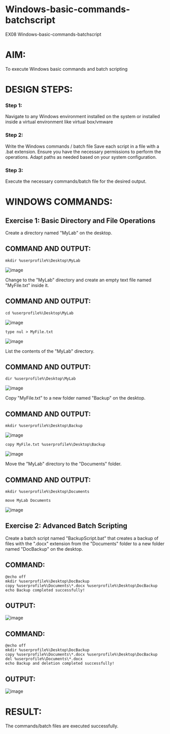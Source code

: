 # Windows-basic-commands-batchscript
EX08 Windows-basic-commands-batchscript

# AIM:
To execute Windows basic commands and batch scripting

# DESIGN STEPS:

### Step 1:

Navigate to any Windows environment installed on the system or installed inside a virtual environment like virtual box/vmware 

### Step 2:

Write the Windows commands / batch file
Save each script in a file with a .bat extension.
Ensure you have the necessary permissions to perform the operations.
Adapt paths as needed based on your system configuration.
### Step 3:

Execute the necessary commands/batch file for the desired output. 




# WINDOWS COMMANDS:
## Exercise 1: Basic Directory and File Operations
Create a directory named "MyLab" on the desktop.


## COMMAND AND OUTPUT:
```
mkdir %userprofile%\Desktop\MyLab
```
![image](https://github.com/Meyyappan-T/Windows-basic-commands-batchscript/assets/128804366/2d4f79b9-b78b-4f2c-bf06-095af7642d40)


Change to the "MyLab" directory and create an empty text file named "MyFile.txt" inside it.


## COMMAND AND OUTPUT:
```
cd %userprofile%\Desktop\MyLab
```
![image](https://github.com/Meyyappan-T/Windows-basic-commands-batchscript/assets/128804366/bbadcf18-2ce4-4c5d-a2b9-567e61f9c906)


```
type nul > MyFile.txt
```

![image](https://github.com/Meyyappan-T/Windows-basic-commands-batchscript/assets/128804366/6754bdb8-cd39-4007-8dbc-52a8dfb616de)



List the contents of the "MyLab" directory.


## COMMAND AND OUTPUT:
```
dir %userprofile%\Desktop\MyLab
```
![image](https://github.com/Meyyappan-T/Windows-basic-commands-batchscript/assets/128804366/54a3204d-1415-409f-9498-a55cdf34b56d)


Copy "MyFile.txt" to a new folder named "Backup" on the desktop.

## COMMAND AND OUTPUT:
```
mkdir %userprofile%\Desktop\Backup
```
![image](https://github.com/Meyyappan-T/Windows-basic-commands-batchscript/assets/128804366/63b4bec5-7694-456f-9745-ebeef64af7d9)


```
copy MyFile.txt %userprofile%\Desktop\Backup
```

![image](https://github.com/Meyyappan-T/Windows-basic-commands-batchscript/assets/128804366/c1cce673-92e2-4e4b-b8e8-bb73c553479a)


Move the "MyLab" directory to the "Documents" folder.


## COMMAND AND OUTPUT:
```
mkdir %userprofile%\Desktop\Documents

move MyLab Documents
```
![image](https://github.com/Meyyappan-T/Windows-basic-commands-batchscript/assets/128804366/d617b586-645a-4c52-837f-d8a6b0a1d0a8)


## Exercise 2: Advanced Batch Scripting
Create a batch script named "BackupScript.bat" that creates a backup of files with the ".docx" extension from the "Documents" folder to a new folder named "DocBackup" on the desktop.




## COMMAND:
```
@echo off
mkdir %userprofile%\Desktop\DocBackup
copy %userprofile%\Documents\*.docx %userprofile%\Desktop\DocBackup
echo Backup completed successfully!
```


## OUTPUT:
![image](https://github.com/Meyyappan-T/Windows-basic-commands-batchscript/assets/128804366/5b056a85-f3c1-4139-8603-8eba276d227c)


## COMMAND:
```
@echo off
mkdir %userprofile%\Desktop\DocBackup
copy %userprofile%\Documents\*.docx %userprofile%\Desktop\DocBackup
del %userprofile%\Documents\*.docx
echo Backup and deletion completed successfully!
```
## OUTPUT:
![image](https://github.com/Meyyappan-T/Windows-basic-commands-batchscript/assets/128804366/784daff7-4c23-494d-bd68-a98bd055c0cf)


# RESULT:
The commands/batch files are executed successfully.

